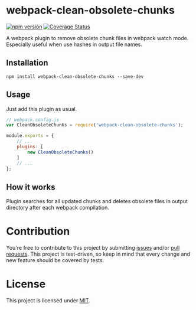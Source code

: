 # webpack-clean-obsolete-chunks
[![npm version](https://badge.fury.io/js/webpack-clean-obsolete-chunks.svg)](https://badge.fury.io/js/webpack-clean-obsolete-chunks)
[![Coverage Status](https://coveralls.io/repos/github/GProst/webpack-clean-obsolete-chunks/badge.svg?branch=master)](https://coveralls.io/github/GProst/webpack-clean-obsolete-chunks?branch=master)

A webpack plugin to remove obsolete chunk files in webpack watch mode. 
Especially useful when use hashes in output file names.

## Installation

```
npm install webpack-clean-obsolete-chunks --save-dev
```

## Usage

Just add this plugin as usual.

``` javascript
// webpack.config.js
var CleanObsoleteChunks = require('webpack-clean-obsolete-chunks');

module.exports = {
    // ...
    plugins: [
        new CleanObsoleteChunks()
    ]
    // ...
};
```

## How it works

Plugin searches for all updated chunks and deletes obsolete files in output directory after each 
webpack compilation.


# Contribution

You're free to contribute to this project by submitting
[issues](https://github.com/GProst/webpack-clean-obsolete-chunks/issues) and/or 
[pull requests](https://github.com/GProst/webpack-clean-obsolete-chunks/pulls). 
This project is test-driven, so keep in mind that every change and new feature should be covered 
by tests.


# License

This project is licensed under 
[MIT](https://github.com/GProst/webpack-clean-obsolete-chunks/blob/master/LICENSE).